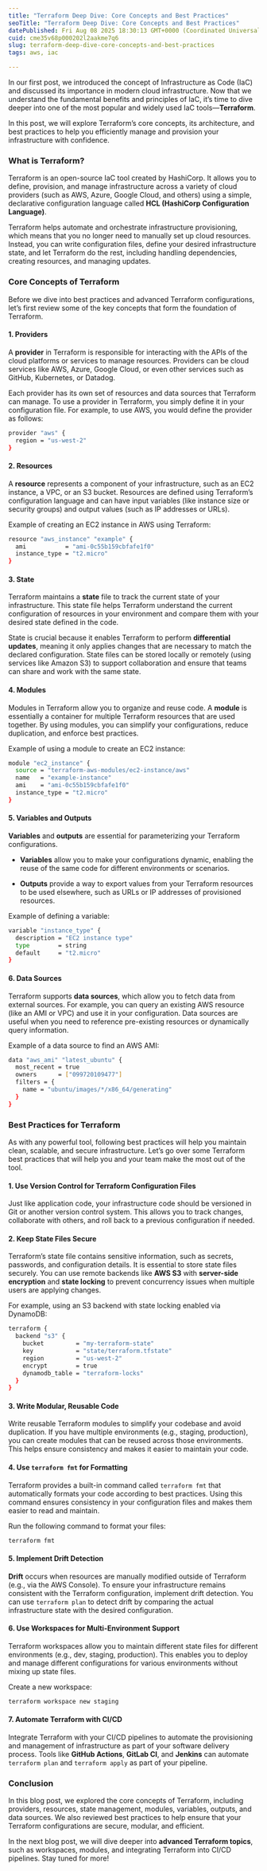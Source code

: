 ```yaml
---
title: "Terraform Deep Dive: Core Concepts and Best Practices"
seoTitle: "Terraform Deep Dive: Core Concepts and Best Practices"
datePublished: Fri Aug 08 2025 18:30:13 GMT+0000 (Coordinated Universal Time)
cuid: cme35v68p000202l2aakme7q6
slug: terraform-deep-dive-core-concepts-and-best-practices
tags: aws, iac

---
```


In our first post, we introduced the concept of Infrastructure as Code (IaC) and discussed its importance in modern cloud infrastructure. Now that we understand the fundamental benefits and principles of IaC, it’s time to dive deeper into one of the most popular and widely used IaC tools—**Terraform**.

In this post, we will explore Terraform’s core concepts, its architecture, and best practices to help you efficiently manage and provision your infrastructure with confidence.

### **What is Terraform?**

Terraform is an open-source IaC tool created by HashiCorp. It allows you to define, provision, and manage infrastructure across a variety of cloud providers (such as AWS, Azure, Google Cloud, and others) using a simple, declarative configuration language called **HCL (HashiCorp Configuration Language)**.

Terraform helps automate and orchestrate infrastructure provisioning, which means that you no longer need to manually set up cloud resources. Instead, you can write configuration files, define your desired infrastructure state, and let Terraform do the rest, including handling dependencies, creating resources, and managing updates.

### **Core Concepts of Terraform**

Before we dive into best practices and advanced Terraform configurations, let’s first review some of the key concepts that form the foundation of Terraform.

#### **1\. Providers**

A **provider** in Terraform is responsible for interacting with the APIs of the cloud platforms or services to manage resources. Providers can be cloud services like AWS, Azure, Google Cloud, or even other services such as GitHub, Kubernetes, or Datadog.

Each provider has its own set of resources and data sources that Terraform can manage. To use a provider in Terraform, you simply define it in your configuration file. For example, to use AWS, you would define the provider as follows:

```bash
provider "aws" {
  region = "us-west-2"
}    
```

#### **2\. Resources**

A **resource** represents a component of your infrastructure, such as an EC2 instance, a VPC, or an S3 bucket. Resources are defined using Terraform’s configuration language and can have input variables (like instance size or security groups) and output values (such as IP addresses or URLs).

Example of creating an EC2 instance in AWS using Terraform:

```bash
resource "aws_instance" "example" {
  ami           = "ami-0c55b159cbfafe1f0"
  instance_type = "t2.micro"
}    
```

#### **3\. State**

Terraform maintains a **state** file to track the current state of your infrastructure. This state file helps Terraform understand the current configuration of resources in your environment and compare them with your desired state defined in the code.

State is crucial because it enables Terraform to perform **differential updates**, meaning it only applies changes that are necessary to match the declared configuration. State files can be stored locally or remotely (using services like Amazon S3) to support collaboration and ensure that teams can share and work with the same state.

#### **4\. Modules**

Modules in Terraform allow you to organize and reuse code. A **module** is essentially a container for multiple Terraform resources that are used together. By using modules, you can simplify your configurations, reduce duplication, and enforce best practices.

Example of using a module to create an EC2 instance:

```bash
module "ec2_instance" {
  source = "terraform-aws-modules/ec2-instance/aws"
  name   = "example-instance"
  ami    = "ami-0c55b159cbfafe1f0"
  instance_type = "t2.micro"
}    
```

#### **5\. Variables and Outputs**

**Variables** and **outputs** are essential for parameterizing your Terraform configurations.

* **Variables** allow you to make your configurations dynamic, enabling the reuse of the same code for different environments or scenarios.
    
* **Outputs** provide a way to export values from your Terraform resources to be used elsewhere, such as URLs or IP addresses of provisioned resources.
    

Example of defining a variable:

```bash
variable "instance_type" {
  description = "EC2 instance type"
  type        = string
  default     = "t2.micro"
}    
```

#### **6\. Data Sources**

Terraform supports **data sources**, which allow you to fetch data from external sources. For example, you can query an existing AWS resource (like an AMI or VPC) and use it in your configuration. Data sources are useful when you need to reference pre-existing resources or dynamically query information.

Example of a data source to find an AWS AMI:

```bash
data "aws_ami" "latest_ubuntu" {
  most_recent = true
  owners      = ["099720109477"]
  filters = {
    name = "ubuntu/images/*/x86_64/generating"
  }
}    
```

### **Best Practices for Terraform**

As with any powerful tool, following best practices will help you maintain clean, scalable, and secure infrastructure. Let’s go over some Terraform best practices that will help you and your team make the most out of the tool.

#### **1\. Use Version Control for Terraform Configuration Files**

Just like application code, your infrastructure code should be versioned in Git or another version control system. This allows you to track changes, collaborate with others, and roll back to a previous configuration if needed.

#### **2\. Keep State Files Secure**

Terraform’s state file contains sensitive information, such as secrets, passwords, and configuration details. It is essential to store state files securely. You can use remote backends like **AWS S3** with **server-side encryption** and **state locking** to prevent concurrency issues when multiple users are applying changes.

For example, using an S3 backend with state locking enabled via DynamoDB:

```bash
terraform {
  backend "s3" {
    bucket         = "my-terraform-state"
    key            = "state/terraform.tfstate"
    region         = "us-west-2"
    encrypt        = true
    dynamodb_table = "terraform-locks"
  }
}    
```

#### **3\. Write Modular, Reusable Code**

Write reusable Terraform modules to simplify your codebase and avoid duplication. If you have multiple environments (e.g., staging, production), you can create modules that can be reused across those environments. This helps ensure consistency and makes it easier to maintain your code.

#### **4\. Use** `terraform fmt` for Formatting

Terraform provides a built-in command called `terraform fmt` that automatically formats your code according to best practices. Using this command ensures consistency in your configuration files and makes them easier to read and maintain.

Run the following command to format your files:

```bash
terraform fmt    
```

#### **5\. Implement Drift Detection**

**Drift** occurs when resources are manually modified outside of Terraform (e.g., via the AWS Console). To ensure your infrastructure remains consistent with the Terraform configuration, implement drift detection. You can use `terraform plan` to detect drift by comparing the actual infrastructure state with the desired configuration.

#### **6\. Use Workspaces for Multi-Environment Support**

Terraform workspaces allow you to maintain different state files for different environments (e.g., dev, staging, production). This enables you to deploy and manage different configurations for various environments without mixing up state files.

Create a new workspace:

```bash
terraform workspace new staging    
```

#### **7\. Automate Terraform with CI/CD**

Integrate Terraform with your CI/CD pipelines to automate the provisioning and management of infrastructure as part of your software delivery process. Tools like **GitHub Actions**, **GitLab CI**, and **Jenkins** can automate `terraform plan` and `terraform apply` as part of your pipeline.

### **Conclusion**

In this blog post, we explored the core concepts of Terraform, including providers, resources, state management, modules, variables, outputs, and data sources. We also reviewed best practices to help ensure that your Terraform configurations are secure, modular, and efficient.

In the next blog post, we will dive deeper into **advanced Terraform topics**, such as workspaces, modules, and integrating Terraform into CI/CD pipelines. Stay tuned for more!